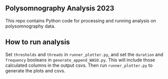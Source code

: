 ## Polysomnography Analysis 2023

This repo contains Python code for processing and running analysis on polysomnography data.

## How to run analysis

Set `thresholds` and `threads` in `runner_plotter.py`, and set the `duration` and `frequency` booleans in `generate_append_WASO.py`. This will include those calculated columns in the output csvs. Then run `runner_plotter.py` to generate the plots and csvs.